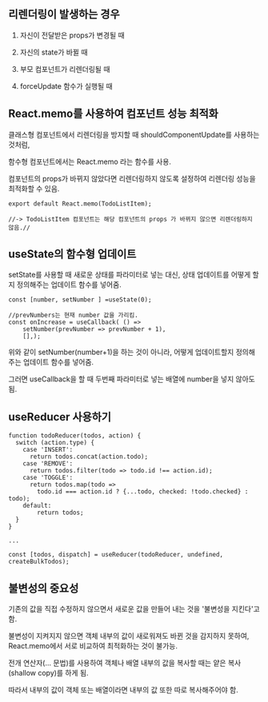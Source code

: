 ## 리렌더링이 발생하는 경우

1. 자신이 전달받은 props가 변경될 때

2. 자신의 state가 바뀔 때

3. 부모 컴포넌트가 리렌더링될 때

4. forceUpdate 함수가 실행될 때
	
## React.memo를 사용하여 컴포넌트 성능 최적화

클래스형 컴포넌트에서 리렌더링을 방지할 때 shouldComponentUpdate를 사용하는 것처럼, 

함수형 컴포넌트에서는 React.memo 라는 함수를 사용.

컴포넌트의 props가 바뀌지 않았다면 리렌더링하지 않도록 설정하여 리렌더링 성능을 최적화할 수 있음.

```
export default React.memo(TodoListItem);

//-> TodoListItem 컴포넌트는 해당 컴포넌트의 props 가 바뀌지 않으면 리렌더링하지 않음.//
```

## useState의 함수형 업데이트

setState를 사용할 때 새로운 상태를 파라미터로 넣는 대신, 상태 업데이트를 어떻게 할지 정의해주는 업데이트 함수를 넣어줌.

```
const [number, setNumber ] =useState(0);

//prevNumbers는 현재 number 값을 가리킴.
const onIncrease = useCallback( () => 
	setNumber(prevNumber => prevNumber + 1),
	[],);
```
위와 같이 setNumber(number+1)을 하는 것이 아니라, 어떻게 업데이트할지 정의해주는 업데이트 함수를 넣어줌.

그러면 useCallback을 할 때 두번째 파라미터로 넣는 배열에 number을 넣지 않아도 됨.

## useReducer 사용하기

```
function todoReducer(todos, action) {
  switch (action.type) {
    case 'INSERT':
      return todos.concat(action.todo);
    case 'REMOVE':
      return todos.filter(todo => todo.id !== action.id);
    case 'TOGGLE':
      return todos.map(todo => 
        todo.id === action.id ? {...todo, checked: !todo.checked} : todo);
    default: 
        return todos;
  }
}

...

const [todos, dispatch] = useReducer(todoReducer, undefined, createBulkTodos);
```

## 불변성의 중요성

기존의 값을 직접 수정하지 않으면서 새로운 값을 만들어 내는 것을 '불변성을 지킨다'고 함.

불변성이 지켜지지 않으면 객체 내부의 값이 새로워져도 바뀐 것을 감지하지 못하여, React.memo에서 서로 비교하여 최적화하는 것이 불가능.

전개 연산자(... 문법)를 사용하여 객체나 배열 내부의 값을 복사할 때는 얕은 복사(shallow copy)를 하게 됨.

따라서 내부의 값이 객체 또는 배열이라면 내부의 값 또한 따로 복사해주어야 함.
	
